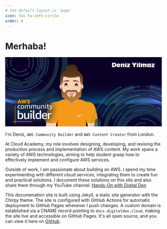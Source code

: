 ```yaml
---
# the default layout is 'page'
icon: fas fa-info-circle
order: 4
---
```


# Merhaba!

![About](/assets/img/headers/awscommunitybuilder.webp)

I'm Deniz, `AWS Community Builder` and `AWS Content Creator` from London.

At Cloud Academy, my role involves designing, developing, and revising the production process and implementation of AWS content. My work spans a variety of AWS technologies, aiming to help student grasp how to effectively implement and configure AWS services.

Outside of work, I am passionate about building on AWS. I spend my time experimenting with different cloud services, integrating them to create fun and practical solutions. I document these solutions on this site and also share them through my YouTube channel: [Hands-On with Digital Den](https://www.youtube.com/channel/UCHoxUz0IfdhOieSXox_mwSw)

This documenation site is built using Jekyll, a static site generator with the Chirpy theme. The site is configured with GitHub Actions for automatic deployment to GitHub Pages whenever I push changes. A custom domain is established via a CNAME record pointing to `docs.digitalden.cloud`, making the site live and accessible on GitHub Pages. It's all open source, and you can view it here on [GitHub](https://github.com/digitalden3/digitalden3.github.io).